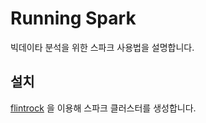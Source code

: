 # Running Spark

빅데이타 분석을 위한 스파크 사용법을 설명합니다.

## 설치

[flintrock](./flintrock.md) 을 이용해 스파크 클러스터를 생성합니다.
